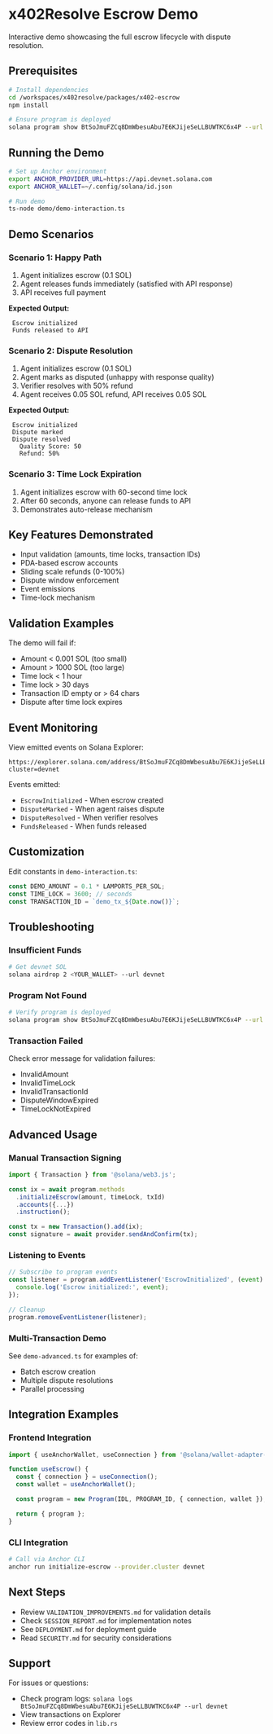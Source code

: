 # x402Resolve Escrow Demo

Interactive demo showcasing the full escrow lifecycle with dispute resolution.

## Prerequisites

```bash
# Install dependencies
cd /workspaces/x402resolve/packages/x402-escrow
npm install

# Ensure program is deployed
solana program show BtSoJmuFZCq8DmWbesuAbu7E6KJijeSeLLBUWTKC6x4P --url devnet
```

## Running the Demo

```bash
# Set up Anchor environment
export ANCHOR_PROVIDER_URL=https://api.devnet.solana.com
export ANCHOR_WALLET=~/.config/solana/id.json

# Run demo
ts-node demo/demo-interaction.ts
```

## Demo Scenarios

### Scenario 1: Happy Path
1. Agent initializes escrow (0.1 SOL)
2. Agent releases funds immediately (satisfied with API response)
3. API receives full payment

**Expected Output:**
```
 Escrow initialized
 Funds released to API
```

### Scenario 2: Dispute Resolution
1. Agent initializes escrow (0.1 SOL)
2. Agent marks as disputed (unhappy with response quality)
3. Verifier resolves with 50% refund
4. Agent receives 0.05 SOL refund, API receives 0.05 SOL

**Expected Output:**
```
 Escrow initialized
 Dispute marked
 Dispute resolved
   Quality Score: 50
   Refund: 50%
```

### Scenario 3: Time Lock Expiration
1. Agent initializes escrow with 60-second time lock
2. After 60 seconds, anyone can release funds to API
3. Demonstrates auto-release mechanism

## Key Features Demonstrated

-  Input validation (amounts, time locks, transaction IDs)
-  PDA-based escrow accounts
-  Sliding scale refunds (0-100%)
-  Dispute window enforcement
-  Event emissions
-  Time-lock mechanism

## Validation Examples

The demo will fail if:
- Amount < 0.001 SOL (too small)
- Amount > 1000 SOL (too large)
- Time lock < 1 hour
- Time lock > 30 days
- Transaction ID empty or > 64 chars
- Dispute after time lock expires

## Event Monitoring

View emitted events on Solana Explorer:
```
https://explorer.solana.com/address/BtSoJmuFZCq8DmWbesuAbu7E6KJijeSeLLBUWTKC6x4P?cluster=devnet
```

Events emitted:
- `EscrowInitialized` - When escrow created
- `DisputeMarked` - When agent raises dispute
- `DisputeResolved` - When verifier resolves
- `FundsReleased` - When funds released

## Customization

Edit constants in `demo-interaction.ts`:
```typescript
const DEMO_AMOUNT = 0.1 * LAMPORTS_PER_SOL;
const TIME_LOCK = 3600; // seconds
const TRANSACTION_ID = `demo_tx_${Date.now()}`;
```

## Troubleshooting

### Insufficient Funds
```bash
# Get devnet SOL
solana airdrop 2 <YOUR_WALLET> --url devnet
```

### Program Not Found
```bash
# Verify program is deployed
solana program show BtSoJmuFZCq8DmWbesuAbu7E6KJijeSeLLBUWTKC6x4P --url devnet
```

### Transaction Failed
Check error message for validation failures:
- InvalidAmount
- InvalidTimeLock
- InvalidTransactionId
- DisputeWindowExpired
- TimeLockNotExpired

## Advanced Usage

### Manual Transaction Signing

```typescript
import { Transaction } from '@solana/web3.js';

const ix = await program.methods
  .initializeEscrow(amount, timeLock, txId)
  .accounts({...})
  .instruction();

const tx = new Transaction().add(ix);
const signature = await provider.sendAndConfirm(tx);
```

### Listening to Events

```typescript
// Subscribe to program events
const listener = program.addEventListener('EscrowInitialized', (event) => {
  console.log('Escrow initialized:', event);
});

// Cleanup
program.removeEventListener(listener);
```

### Multi-Transaction Demo

See `demo-advanced.ts` for examples of:
- Batch escrow creation
- Multiple dispute resolutions
- Parallel processing

## Integration Examples

### Frontend Integration
```typescript
import { useAnchorWallet, useConnection } from '@solana/wallet-adapter-react';

function useEscrow() {
  const { connection } = useConnection();
  const wallet = useAnchorWallet();

  const program = new Program(IDL, PROGRAM_ID, { connection, wallet });

  return { program };
}
```

### CLI Integration
```bash
# Call via Anchor CLI
anchor run initialize-escrow --provider.cluster devnet
```

## Next Steps

- Review `VALIDATION_IMPROVEMENTS.md` for validation details
- Check `SESSION_REPORT.md` for implementation notes
- See `DEPLOYMENT.md` for deployment guide
- Read `SECURITY.md` for security considerations

## Support

For issues or questions:
- Check program logs: `solana logs BtSoJmuFZCq8DmWbesuAbu7E6KJijeSeLLBUWTKC6x4P --url devnet`
- View transactions on Explorer
- Review error codes in `lib.rs`
